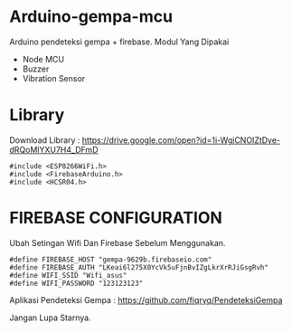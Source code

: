 # Arduino-gempa-mcu
Arduino pendeteksi gempa + firebase.
Modul Yang Dipakai
- Node MCU
- Buzzer
- Vibration Sensor

# Library
Download Library : https://drive.google.com/open?id=1i-WgjCNOIZtDye-dRQoMlYXU7H4_DFmD

```
#include <ESP8266WiFi.h>
#include <FirebaseArduino.h>
#include <HCSR04.h>
```

# FIREBASE CONFIGURATION

Ubah Setingan Wifi Dan Firebase Sebelum Menggunakan.
```
#define FIREBASE_HOST "gempa-9629b.firebaseio.com" 
#define FIREBASE_AUTH "LKeai6l275X0YcVk5uFjnBvIZgLkrXrRJiGsgRvh"
#define WIFI_SSID "Wifi_asus"
#define WIFI_PASSWORD "123123123"
```

Aplikasi Pendeteksi Gempa : https://github.com/fiqryq/PendeteksiGempa

Jangan Lupa Starnya.
